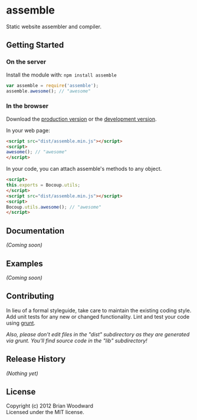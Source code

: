 # assemble

Static website assembler and compiler.

## Getting Started
### On the server
Install the module with: `npm install assemble`

```javascript
var assemble = require('assemble');
assemble.awesome(); // "awesome"
```

### In the browser
Download the [production version][min] or the [development version][max].

[min]: https://raw.github.com/sellside/assemble/master/dist/assemble.min.js
[max]: https://raw.github.com/sellside/assemble/master/dist/assemble.js

In your web page:

```html
<script src="dist/assemble.min.js"></script>
<script>
awesome(); // "awesome"
</script>
```

In your code, you can attach assemble's methods to any object.

```html
<script>
this.exports = Bocoup.utils;
</script>
<script src="dist/assemble.min.js"></script>
<script>
Bocoup.utils.awesome(); // "awesome"
</script>
```

## Documentation
_(Coming soon)_

## Examples
_(Coming soon)_

## Contributing
In lieu of a formal styleguide, take care to maintain the existing coding style. Add unit tests for any new or changed functionality. Lint and test your code using [grunt](https://github.com/cowboy/grunt).

_Also, please don't edit files in the "dist" subdirectory as they are generated via grunt. You'll find source code in the "lib" subdirectory!_

## Release History
_(Nothing yet)_

## License
Copyright (c) 2012 Brian Woodward  
Licensed under the MIT license.
